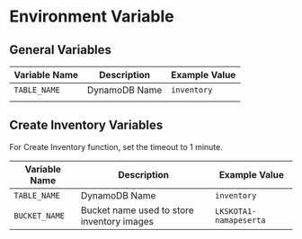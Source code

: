 # Environment Variable

## General Variables

| Variable Name       | Description                               | Example Value      |
|---------------------|-------------------------------------------|--------------------|
| `TABLE_NAME`        | DynamoDB Name                             | `inventory`        |
|                                                                                      |

## Create Inventory Variables
For Create Inventory function, set the timeout to 1 minute.

| Variable Name       | Description                               | Example Value      |
|---------------------|-------------------------------------------|--------------------|
| `TABLE_NAME`        | DynamoDB Name                             | `inventory`        |
| `BUCKET_NAME`       | Bucket name used to store inventory images| `LKSKOTA1-namapeserta`|